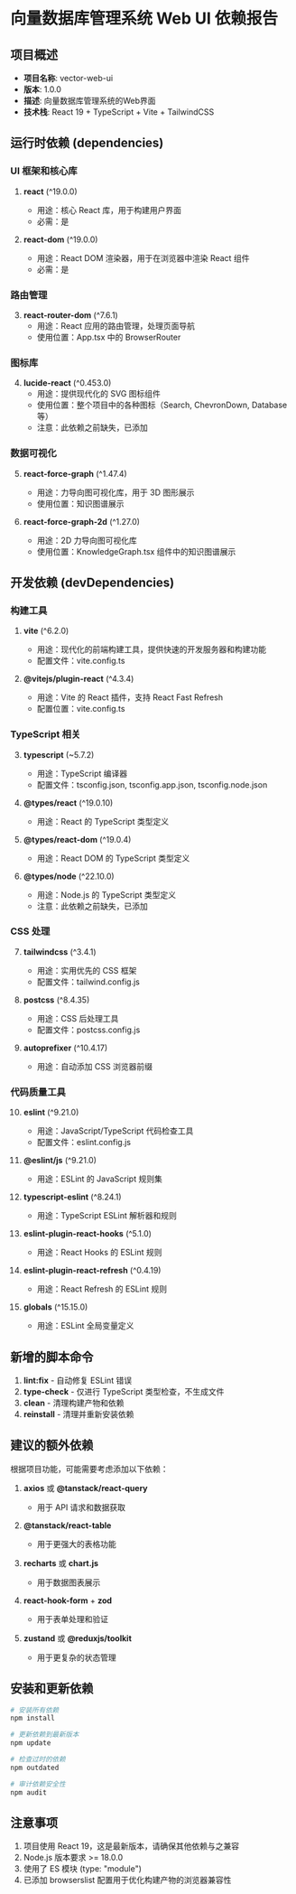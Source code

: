 # 向量数据库管理系统 Web UI 依赖报告

## 项目概述
- **项目名称**: vector-web-ui
- **版本**: 1.0.0
- **描述**: 向量数据库管理系统的Web界面
- **技术栈**: React 19 + TypeScript + Vite + TailwindCSS

## 运行时依赖 (dependencies)

### UI 框架和核心库
1. **react** (^19.0.0)
   - 用途：核心 React 库，用于构建用户界面
   - 必需：是

2. **react-dom** (^19.0.0)
   - 用途：React DOM 渲染器，用于在浏览器中渲染 React 组件
   - 必需：是

### 路由管理
3. **react-router-dom** (^7.6.1)
   - 用途：React 应用的路由管理，处理页面导航
   - 使用位置：App.tsx 中的 BrowserRouter

### 图标库
4. **lucide-react** (^0.453.0)
   - 用途：提供现代化的 SVG 图标组件
   - 使用位置：整个项目中的各种图标（Search, ChevronDown, Database 等）
   - 注意：此依赖之前缺失，已添加

### 数据可视化
5. **react-force-graph** (^1.47.4)
   - 用途：力导向图可视化库，用于 3D 图形展示
   - 使用位置：知识图谱展示

6. **react-force-graph-2d** (^1.27.0)
   - 用途：2D 力导向图可视化库
   - 使用位置：KnowledgeGraph.tsx 组件中的知识图谱展示

## 开发依赖 (devDependencies)

### 构建工具
1. **vite** (^6.2.0)
   - 用途：现代化的前端构建工具，提供快速的开发服务器和构建功能
   - 配置文件：vite.config.ts

2. **@vitejs/plugin-react** (^4.3.4)
   - 用途：Vite 的 React 插件，支持 React Fast Refresh
   - 配置位置：vite.config.ts

### TypeScript 相关
3. **typescript** (~5.7.2)
   - 用途：TypeScript 编译器
   - 配置文件：tsconfig.json, tsconfig.app.json, tsconfig.node.json

4. **@types/react** (^19.0.10)
   - 用途：React 的 TypeScript 类型定义

5. **@types/react-dom** (^19.0.4)
   - 用途：React DOM 的 TypeScript 类型定义

6. **@types/node** (^22.10.0)
   - 用途：Node.js 的 TypeScript 类型定义
   - 注意：此依赖之前缺失，已添加

### CSS 处理
7. **tailwindcss** (^3.4.1)
   - 用途：实用优先的 CSS 框架
   - 配置文件：tailwind.config.js

8. **postcss** (^8.4.35)
   - 用途：CSS 后处理工具
   - 配置文件：postcss.config.js

9. **autoprefixer** (^10.4.17)
   - 用途：自动添加 CSS 浏览器前缀

### 代码质量工具
10. **eslint** (^9.21.0)
    - 用途：JavaScript/TypeScript 代码检查工具
    - 配置文件：eslint.config.js

11. **@eslint/js** (^9.21.0)
    - 用途：ESLint 的 JavaScript 规则集

12. **typescript-eslint** (^8.24.1)
    - 用途：TypeScript ESLint 解析器和规则

13. **eslint-plugin-react-hooks** (^5.1.0)
    - 用途：React Hooks 的 ESLint 规则

14. **eslint-plugin-react-refresh** (^0.4.19)
    - 用途：React Refresh 的 ESLint 规则

15. **globals** (^15.15.0)
    - 用途：ESLint 全局变量定义

## 新增的脚本命令

1. **lint:fix** - 自动修复 ESLint 错误
2. **type-check** - 仅进行 TypeScript 类型检查，不生成文件
3. **clean** - 清理构建产物和依赖
4. **reinstall** - 清理并重新安装依赖

## 建议的额外依赖

根据项目功能，可能需要考虑添加以下依赖：

1. **axios** 或 **@tanstack/react-query**
   - 用于 API 请求和数据获取

2. **@tanstack/react-table**
   - 用于更强大的表格功能

3. **recharts** 或 **chart.js**
   - 用于数据图表展示

4. **react-hook-form** + **zod**
   - 用于表单处理和验证

5. **zustand** 或 **@reduxjs/toolkit**
   - 用于更复杂的状态管理

## 安装和更新依赖

```bash
# 安装所有依赖
npm install

# 更新依赖到最新版本
npm update

# 检查过时的依赖
npm outdated

# 审计依赖安全性
npm audit
```

## 注意事项

1. 项目使用 React 19，这是最新版本，请确保其他依赖与之兼容
2. Node.js 版本要求 >= 18.0.0
3. 使用了 ES 模块 (type: "module")
4. 已添加 browserslist 配置用于优化构建产物的浏览器兼容性 